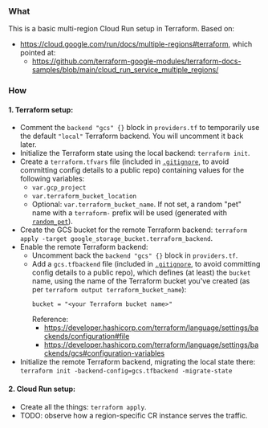 ### What
This is a basic multi-region Cloud Run setup in Terraform. Based on:
- https://cloud.google.com/run/docs/multiple-regions#terraform, which pointed at:
  - https://github.com/terraform-google-modules/terraform-docs-samples/blob/main/cloud_run_service_multiple_regions/

### How

#### 1. Terraform setup:
   - Comment the `backend "gcs" {}` block in `providers.tf` to temporarily use the default `"local"` Terraform backend.
     You will uncomment it back later.
   - Initialize the Terraform state using the local backend: `terraform init`.
   - Create a `terraform.tfvars` file (included in [`.gitignore`](.gitignore), to avoid committing config details to a
     public repo) containing values for the following variables:
     - `var.gcp_project`
     - `var.terraform_bucket_location`
     - Optional: `var.terraform_bucket_name`. If not set, a random "pet" name with a `terraform-` prefix will be used
       (generated with [`random_pet`](https://registry.terraform.io/providers/hashicorp/random/latest/docs/resources/pet)).
   - Create the GCS bucket for the remote Terraform backend:
     `terraform apply -target google_storage_bucket.terraform_backend`.
   - Enable the remote Terraform backend:
     - Uncomment back the `backend "gcs" {}` block in `providers.tf`.
     - Add a `gcs.tfbackend` file (included in [`.gitignore`](.gitignore), to avoid committing config details to a public
       repo), which defines (at least) the `bucket` name, using the name of the Terraform bucket you've created (as per
       `terraform output terraform_bucket_name`):
       ```
       bucket = "<your Terraform bucket name>"
       ```
       Reference:
       - https://developer.hashicorp.com/terraform/language/settings/backends/configuration#file
       - https://developer.hashicorp.com/terraform/language/settings/backends/gcs#configuration-variables
   - Initialize the remote Terraform backend, migrating the local state there: `terraform init -backend-config=gcs.tfbackend -migrate-state`

#### 2. Cloud Run setup:
   - Create all the things: `terraform apply`.
   - TODO: observe how a region-specific CR instance serves the traffic.

